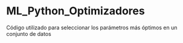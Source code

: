 # ML_Python_Optimizadores
Código utilizado para seleccionar los parámetros más óptimos en un conjunto de datos
